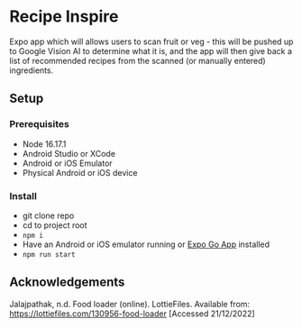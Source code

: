 # Recipe Inspire

Expo app which will allows users to scan fruit or veg - this will be pushed up to Google Vision AI to determine what it is, and the app will then give back a list of recommended recipes from the scanned (or manually entered) ingredients.

## Setup

### Prerequisites

- Node 16.17.1
- Android Studio or XCode
- Android or iOS Emulator
- Physical Android or iOS device

### Install

- git clone repo
- cd to project root
- `npm i`
- Have an Android or iOS emulator running or [Expo Go App](https://expo.dev/client) installed
- `npm run start`

## Acknowledgements

Jalajpathak, n.d. Food loader (online). LottieFiles. Available from: https://lottiefiles.com/130956-food-loader [Accessed 21/12/2022]
